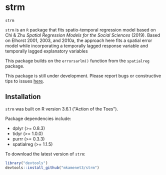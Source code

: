 # strm

`strm`

`strm` is an `R` package that fits spatio-temporal regression model based on Chi & Zhu *Spatial Regression Models for the Social Sciences* (2019). Based on Elhorst 2001, 2003, and 2010a, the approach here fits a spatial error model while incorporating a temporally lagged response variable and temporally lagged explanatory variables

This package builds on the `errorsarlm()` function from the `spatialreg` package.

This package is still under development. Please report bugs or constructive tips to issues [here](https://github.com/mkamenet3/strm/issues).

## Installation

`strm` was built on R version 3.6.1 ("Action of the Toes").

Package dependencies include:

- dplyr (>= 0.8.3)
- tidyr (>= 1.0.0)
- purrr (>= 0.3.3)
- spatialreg (>= 1.1.5)


To download the latest version of `strm`:

```R
library("devtools")
devtools::install_github("mkamenet3/strm")

```